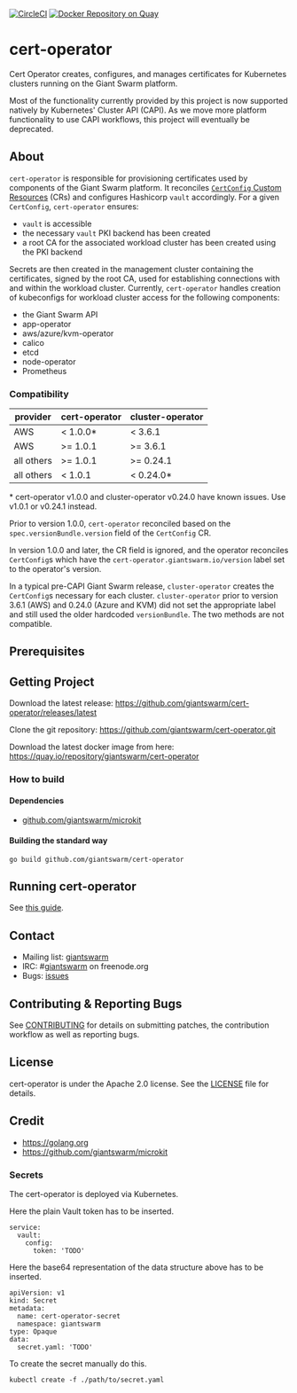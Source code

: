 [![CircleCI](https://circleci.com/gh/giantswarm/cert-operator.svg?style=shield)](https://circleci.com/gh/giantswarm/cert-operator) [![Docker Repository on Quay](https://quay.io/repository/giantswarm/cert-operator/status "Docker Repository on Quay")](https://quay.io/repository/giantswarm/cert-operator)

# cert-operator

Cert Operator creates, configures, and manages certificates for Kubernetes clusters
running on the Giant Swarm platform.

Most of the functionality currently provided by this project is now supported natively by Kubernetes' Cluster API (CAPI). As we move more platform functionality to use CAPI workflows, this project will eventually be deprecated.

## About

`cert-operator` is responsible for provisioning certificates used by components of the Giant Swarm platform. It reconciles [`CertConfig` Custom Resources](https://docs.giantswarm.io/ui-api/management-api/crd/certconfigs.core.giantswarm.io/) (CRs) and configures Hashicorp `vault` accordingly. For a given `CertConfig`, `cert-operator` ensures:

- `vault` is accessible
- the necessary `vault` PKI backend has been created
- a root CA for the associated workload cluster has been created using the PKI backend

Secrets are then created in the management cluster containing the certificates, signed by the root CA, used for establishing connections with and within the workload cluster.
Currently, `cert-operator` handles creation of kubeconfigs for workload cluster access for the following components:

- the Giant Swarm API
- app-operator
- aws/azure/kvm-operator
- calico
- etcd
- node-operator
- Prometheus

### Compatibility

| provider   | cert-operator | cluster-operator |
| -----------|-----------| ----------|
| AWS        | < 1.0.0*  | < 3.6.1   |
| AWS        | >= 1.0.1  | >= 3.6.1  |
| all others | >= 1.0.1  | >= 0.24.1 |
| all others | < 1.0.1   | < 0.24.0* |

\* cert-operator v1.0.0 and cluster-operator v0.24.0 have known issues. Use v1.0.1 or v0.24.1 instead.

Prior to version 1.0.0, `cert-operator` reconciled based on the `spec.versionBundle.version` field of the `CertConfig` CR.

In version 1.0.0 and later, the CR field is ignored, and the operator reconciles `CertConfig`s which have the `cert-operator.giantswarm.io/version` label set to the operator's version.

In a typical pre-CAPI Giant Swarm release, `cluster-operator` creates the `CertConfig`s necessary for each cluster. `cluster-operator` prior to version 3.6.1 (AWS) and 0.24.0 (Azure and KVM) did not set the appropriate label and still used the older hardcoded `versionBundle`. The two methods are not compatible.

## Prerequisites

## Getting Project

Download the latest release:
https://github.com/giantswarm/cert-operator/releases/latest

Clone the git repository: https://github.com/giantswarm/cert-operator.git

Download the latest docker image from here:
https://quay.io/repository/giantswarm/cert-operator


### How to build


#### Dependencies

- [github.com/giantswarm/microkit](https://github.com/giantswarm/microkit)


#### Building the standard way

```
go build github.com/giantswarm/cert-operator
```


## Running cert-operator

See [this guide][examples-local].

[examples-local]: https://github.com/giantswarm/cert-operator/blob/master/examples/README.md


## Contact

- Mailing list: [giantswarm](https://groups.google.com/forum/!forum/giantswarm)
- IRC: #[giantswarm](irc://irc.freenode.org:6667/#giantswarm) on freenode.org
- Bugs: [issues](https://github.com/giantswarm/cert-operator/issues)


## Contributing & Reporting Bugs

See [CONTRIBUTING](CONTRIBUTING.md) for details on submitting patches, the
contribution workflow as well as reporting bugs.


## License

cert-operator is under the Apache 2.0 license. See the [LICENSE](LICENSE) file
for details.


## Credit
- https://golang.org
- https://github.com/giantswarm/microkit


### Secrets

The cert-operator is deployed via Kubernetes.

Here the plain Vault token has to be inserted.

```
service:
  vault:
    config:
      token: 'TODO'
```

Here the base64 representation of the data structure above has to be inserted.

```
apiVersion: v1
kind: Secret
metadata:
  name: cert-operator-secret
  namespace: giantswarm
type: Opaque
data:
  secret.yaml: 'TODO'
```

To create the secret manually do this.

```
kubectl create -f ./path/to/secret.yaml
```
